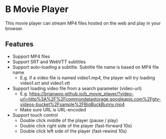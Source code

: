 # B Movie Player

This movie player can stream MP4 files hosted on the web and play in your browser.

## Features
- Support MP4 files
- Support SRT and WebVTT subtitles
- Support auto-loading a subtitle. Subtitle file name is based on MP4 file name
  - E.g. if a video file is named video1.mp4, the player will try loading video1.srt and video1.vtt
- Support loading video file from a search parameter (video-url)
  - E.g. https://brianwoo.github.io/b_movie_player/?video-url=http%3A%2F%2Fcommondatastorage.googleapis.com%2Fgtv-videos-bucket%2Fsample%2FBigBuckBunny.mp4
  - Make sure URL is URL-encoded
- Support touch control
  - Double click middle of the player (pause / play)
  - Double click right side of the player (fast-forward 10s)
  - Double click left side of the player (fast-rewind 10s)